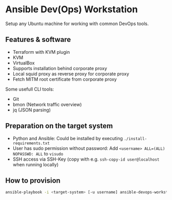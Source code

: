 # Ansible Dev(Ops) Workstation

Setup any Ubuntu machine for working with common DevOps tools.

## Features & software

- Terraform with KVM plugin
- KVM
- VirtualBox
- Supports installation behind corporate proxy
- Local squid proxy as reverse proxy for corporate proxy
- Fetch MITM root certificate from corporate proxy

Some usefull CLI tools:

- Git
- bmon (Network traffic overview)
- jq (JSON parsing)

## Preparation on the target system

- Python and Ansible: Could be installed by executing `./install-requirements.txt`
- User has sudo permission without password: Add `<username> ALL=(ALL) NOPASSWD: ALL` to `visudo`
- SSH access via SSH-Key (copy with e.g. `ssh-copy-id user@localhost` when running locally)

## How to provision

```bash
ansible-playbook -i <target-system> [-u username] ansible-devops-workstation.yml -v
```
